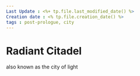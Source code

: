 ```yaml
---
Last Update : <%+ tp.file.last_modified_date() %>
Creation date : <% tp.file.creation_date() %>
tags : post-prologue, city
---
```


# Radiant Citadel
also known as the city of light